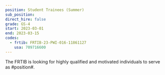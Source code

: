 ```yaml
---
position: Student Trainees (Summer)
sub_position:
direct_hire: false
grade: GS-4
start: 2023-03-01
end: 2023-03-15
codes:
  - frtib: FRTIB-23-PWI-016-11861127
    usa: 709716600
---
```


The FRTIB is looking for highly qualified and motivated individuals to serve as #position#.
